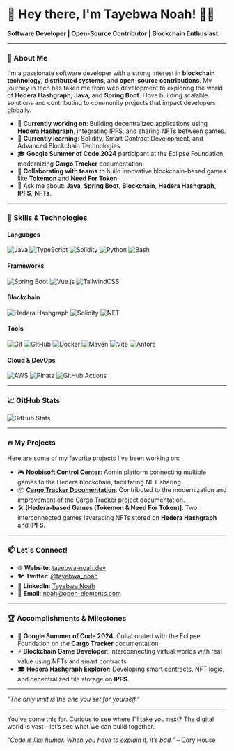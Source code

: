 # 👋 Hey there, I'm Tayebwa Noah! 🙋‍♂️

**Software Developer | Open-Source Contributor | Blockchain Enthusiast**

---

### 🌟 About Me

I'm a passionate software developer with a strong interest in **blockchain technology**, **distributed systems**, and **open-source contributions**. My journey in tech has taken me from web development to exploring the world of **Hedera Hashgraph**, **Java**, and **Spring Boot**. I love building scalable solutions and contributing to community projects that impact developers globally.

- 🔭 **Currently working on**: Building decentralized applications using **Hedera Hashgraph**, integrating IPFS, and sharing NFTs between games.
- 🌱 **Currently learning**: Solidity, Smart Contract Development, and Advanced Blockchain Technologies.
- 🎓 **Google Summer of Code 2024** participant at the Eclipse Foundation, modernizing **Cargo Tracker** documentation.
- 👯 **Collaborating with teams** to build innovative blockchain-based games like **Tokemon** and **Need For Token**.
- 💬 Ask me about: **Java**, **Spring Boot**, **Blockchain**, **Hedera Hashgraph**, **IPFS**, **NFTs**.

---

### 🚀 Skills & Technologies

#### **Languages**
![Java](https://img.shields.io/badge/Java-007396?style=for-the-badge&logo=java&logoColor=white)
![TypeScript](https://img.shields.io/badge/TypeScript-007ACC?style=for-the-badge&logo=typescript&logoColor=white)
![Solidity](https://img.shields.io/badge/Solidity-363636?style=for-the-badge&logo=solidity&logoColor=white)
![Python](https://img.shields.io/badge/Python-3776AB?style=for-the-badge&logo=python&logoColor=white)
![Bash](https://img.shields.io/badge/Bash-4EAA25?style=for-the-badge&logo=gnubash&logoColor=white)

#### **Frameworks**
![Spring Boot](https://img.shields.io/badge/Spring_Boot-6DB33F?style=for-the-badge&logo=spring-boot&logoColor=white)
![Vue.js](https://img.shields.io/badge/Vue.js-4FC08D?style=for-the-badge&logo=vue-dot-js&logoColor=white)
![TailwindCSS](https://img.shields.io/badge/Tailwind_CSS-38B2AC?style=for-the-badge&logo=tailwind-css&logoColor=white)

#### **Blockchain**
![Hedera Hashgraph](https://img.shields.io/badge/Hedera_Hashgraph-000000?style=for-the-badge&logo=hashgraph&logoColor=white)
![Solidity](https://img.shields.io/badge/Solidity-363636?style=for-the-badge&logo=solidity&logoColor=white)
![NFT](https://img.shields.io/badge/NFT-008080?style=for-the-badge&logo=nft&logoColor=white)

#### **Tools**
![Git](https://img.shields.io/badge/Git-F05032?style=for-the-badge&logo=git&logoColor=white)
![GitHub](https://img.shields.io/badge/GitHub-181717?style=for-the-badge&logo=github&logoColor=white)
![Docker](https://img.shields.io/badge/Docker-2496ED?style=for-the-badge&logo=docker&logoColor=white)
![Maven](https://img.shields.io/badge/Apache_Maven-C71A36?style=for-the-badge&logo=apache-maven&logoColor=white)
![Vite](https://img.shields.io/badge/Vite-646CFF?style=for-the-badge&logo=vite&logoColor=white)
![Antora](https://img.shields.io/badge/Antora-282828?style=for-the-badge&logoColor=white)

#### **Cloud & DevOps**
![AWS](https://img.shields.io/badge/AWS-232F3E?style=for-the-badge&logo=amazon-aws&logoColor=white)
![Pinata](https://img.shields.io/badge/Pinata-000000?style=for-the-badge&logo=pinata&logoColor=white)
![GitHub Actions](https://img.shields.io/badge/GitHub_Actions-2088FF?style=for-the-badge&logo=github-actions&logoColor=white)

---

### 📈 GitHub Stats

![GitHub Stats](https://github-readme-stats.vercel.app/api?username=Ndacyayisenga-droid&show_icons=true&theme=radical)

---

### 🔥 My Projects

Here are some of my favorite projects I've been working on:

- 🎮 **[Noobisoft Control Center](https://github.com/Jexsie/NoobisoftControlCenter)**: Admin platform connecting multiple games to the Hedera blockchain, facilitating NFT sharing.
- 📦 **[Cargo Tracker Documentation](https://github.com/Ndacyayisenga-droid/cargotracker/tree/docs)**: Contributed to the modernization and improvement of the Cargo Tracker project documentation.
- 🛠️ **[Hedera-based Games (Tokemon & Need For Token)]**: Two interconnected games leveraging NFTs stored on **Hedera Hashgraph** and **IPFS**.

---

### 📫 Let's Connect!

- 🌐 **Website**: [tayebwa-noah.dev](https://noahtayebwa.netlify.app/)
- 🐦 **Twitter**: [@tayebwa_noah](https://x.com/NdacyayisengaN1)
- 💼 **LinkedIn**: [Tayebwa Noah](https://www.linkedin.com/in/ndacyayisenga-droid/)
- 📧 **Email**: noah@open-elements.com

---

### 🏆 Accomplishments & Milestones

- 🌱 **Google Summer of Code 2024**: Collaborated with the Eclipse Foundation on the **Cargo Tracker** documentation.
- ⚡ **Blockchain Game Developer**: Interconnecting virtual worlds with real value using NFTs and smart contracts.
- 🎓 **Hedera Hashgraph Explorer**: Developing smart contracts, NFT logic, and decentralized file storage on **IPFS**.

---

_"The only limit is the one you set for yourself."_

---

You’ve come this far. Curious to see where I’ll take you next? The digital world is vast—let’s see what we can build together.

_"Code is like humor. When you have to explain it, it’s bad."_ – Cory House

